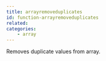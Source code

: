 ```yaml
---
title: arrayremoveduplicates
id: function-arrayremoveduplicates
related:
categories:
    - array
---
```


Removes duplicate values from array.